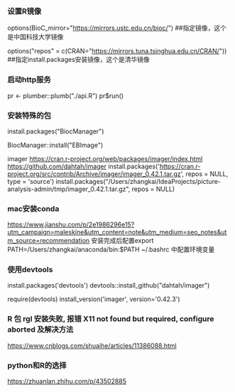 ### 设置R镜像
options(BioC_mirror="https://mirrors.ustc.edu.cn/bioc/") ##指定镜像，这个是中国科技大学镜像

options("repos" = c(CRAN="https://mirrors.tuna.tsinghua.edu.cn/CRAN/")) ##指定install.packages安装镜像，这个是清华镜像

### 启动http服务

pr <- plumber::plumb("./api.R")
pr$run()

### 安装特殊的包
install.packages("BiocManager")

BiocManager::install("EBImage")

imager https://cran.r-project.org/web/packages/imager/index.html
https://github.com/dahtah/imager
install.packages('https://cran.r-project.org/src/contrib/Archive/imager/imager_0.42.1.tar.gz', repos = NULL, type = 'source')
install.packages("/Users/zhangkai/IdeaProjects/picture-analysis-admin/tmp/imager_0.42.1.tar.gz", repos = NULL)

### mac安装conda 
https://www.jianshu.com/p/2e1986296e15?utm_campaign=maleskine&utm_content=note&utm_medium=seo_notes&utm_source=recommendation
安装完成后配置export PATH=/Users/zhangkai/anaconda/bin:$PATH
~/.bashrc 中配置环境变量

### 使用devtools
install.packages('devtools')
devtools::install_github("dahtah/imager")

require(devtools)
install_version('imager', version='0.42.3')

### R 包 rgl 安装失败, 报错 X11 not found but required, configure aborted 及解决方法
https://www.cnblogs.com/shuaihe/articles/11386088.html

### python和R的选择
https://zhuanlan.zhihu.com/p/43502885
